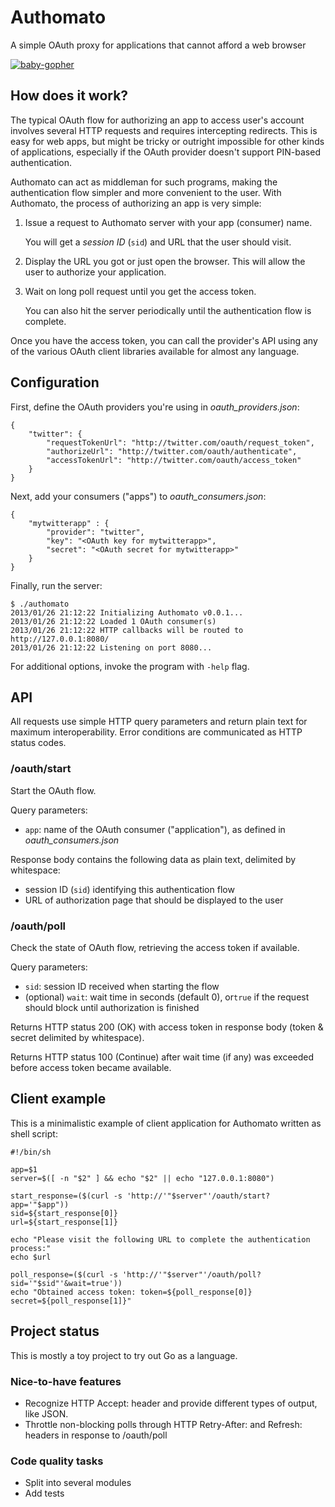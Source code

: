# Authomato

A simple OAuth proxy for applications that cannot afford a web browser

[![baby-gopher](https://raw2.github.com/drnic/babygopher-site/gh-pages/images/babygopher-badge.png)](http://www.babygopher.org)

## How does it work?

The typical OAuth flow for authorizing an app to access user's account
involves several HTTP requests and requires intercepting redirects.
This is easy for web apps, but might be tricky or outright impossible
for other kinds of applications, especially if the OAuth provider
doesn't support PIN-based authentication.

Authomato can act as middleman for such programs, making the authentication
flow simpler and more convenient to the user. With Authomato,
the process of authorizing an app is very simple:

1. Issue a request to Authomato server with your app (consumer) name.

   You will get a _session ID_ (`sid`) and URL that the user should visit.
2. Display the URL you got or just open the browser. This will allow the user
   to authorize your application.
3. Wait on long poll request until you get the access token.

   You can also hit the server periodically until the authentication flow is complete.

Once you have the access token, you can call the provider's API using
any of the various OAuth client libraries available for almost any language.

## Configuration

First, define the OAuth providers you're using in _oauth\_providers.json_:

    {
        "twitter": {
            "requestTokenUrl": "http://twitter.com/oauth/request_token",
            "authorizeUrl": "http://twitter.com/oauth/authenticate",
            "accessTokenUrl": "http://twitter.com/oauth/access_token"
        }
    }

Next, add your consumers ("apps") to _oauth_consumers.json_:

    {
        "mytwitterapp" : {
            "provider": "twitter",
            "key": "<OAuth key for mytwitterapp>",
            "secret": "<OAuth secret for mytwitterapp>"
        }
    }

Finally, run the server:

    $ ./authomato
    2013/01/26 21:12:22 Initializing Authomato v0.0.1...
    2013/01/26 21:12:22 Loaded 1 OAuth consumer(s)
    2013/01/26 21:12:22 HTTP callbacks will be routed to http://127.0.0.1:8080/
    2013/01/26 21:12:22 Listening on port 8080...

For additional options, invoke the program with `-help` flag.

## API

All requests use simple HTTP query parameters and return plain text
for maximum interoperability. Error conditions are communicated
as HTTP status codes.

### /oauth/start

Start the OAuth flow.

Query parameters:

* `app`: name of the OAuth consumer ("application"), as defined in _oauth_consumers.json_

Response body contains the following data as plain text, delimited by whitespace:

* session ID (`sid`) identifying this authentication flow
* URL of authorization page that should be displayed to the user

### /oauth/poll

Check the state of OAuth flow, retrieving the access token if available.

Query parameters:

* `sid`: session ID received when starting the flow
* (optional) `wait`: wait time in seconds (default 0),
  or`true` if the request should block until authorization is finished

Returns HTTP status 200 (OK) with access token in response body
(token & secret delimited by whitespace).

Returns HTTP status 100 (Continue) after wait time (if any) was exceeded
before access token became available.

## Client example

This is a minimalistic example of client application for Authomato written as shell script:

    #!/bin/sh

    app=$1
    server=$([ -n "$2" ] && echo "$2" || echo "127.0.0.1:8080")

    start_response=($(curl -s 'http://'"$server"'/oauth/start?app='"$app"))
    sid=${start_response[0]}
    url=${start_response[1]}

    echo "Please visit the following URL to complete the authentication process:"
    echo $url

    poll_response=($(curl -s 'http://'"$server"'/oauth/poll?sid='"$sid"'&wait=true'))
    echo "Obtained access token: token=${poll_response[0]} secret=${poll_response[1]}"


## Project status

This is mostly a toy project to try out Go as a language.

### Nice-to-have features

* Recognize HTTP Accept: header and provide different types of output, like JSON.
* Throttle non-blocking polls through HTTP Retry-After: and Refresh: headers in response to /oauth/poll

### Code quality tasks

* Split into several modules
* Add tests
